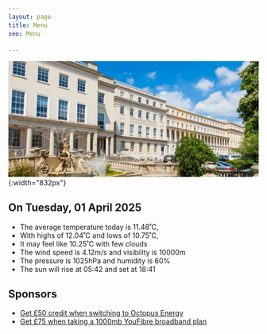 ```yaml
---
layout: page
title: Menu
seo: Menu

---
```


![Logo](/images/logo.jpg){:width="832px"}

<!-- weather_marker starts -->
## On Tuesday, 01 April 2025

- The average temperature today is 11.48˚C,
- With highs of 12.04˚C and lows of 10.75˚C,
- It may feel like 10.25˚C with few clouds
- The wind speed is 4.12m/s and visibility is 10000m
- The pressure is 1025hPa and humidity is 60%
- The sun will rise at 05:42 and set at 18:41

<!-- weather_marker ends -->

## Sponsors

- [Get £50 credit when switching to Octopus Energy](https://bit.ly/3oD1nnS)
- [Get £75 when taking a 1000mb YouFibre broadband plan](https://aklam.io/91zWhU?)



